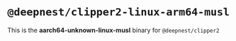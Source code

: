 # `@deepnest/clipper2-linux-arm64-musl`

This is the **aarch64-unknown-linux-musl** binary for `@deepnest/clipper2`
